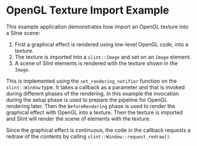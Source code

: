 # OpenGL Texture Import Example

This example application demonstrates how import an OpenGL texture into a Sline scene:

1. First a graphical effect is rendered using low-level OpenGL code, into a texture.
2. The texture is imported into a `slint::Image` and set on an `Image` element.
3. A scene of Slint elements is rendered with the texture shown in the `Image`.

This is implemented using the `set_rendering_notifier` function on the `slint::Window` type. It takes a callback as a parameter and that is invoked during different phases of the rendering. In this example the invocation during the setup phase is used to prepare the pipeline for OpenGL rendering later. Then the `BeforeRendering` phase is used to render the graphical effect with OpenGL into a texture. Then the texture is imported and Slint will render the scene of elements with the texture.

Since the graphical effect is continuous, the code in the callback requests a redraw of the contents by calling `slint::Window::request_redraw()`.
